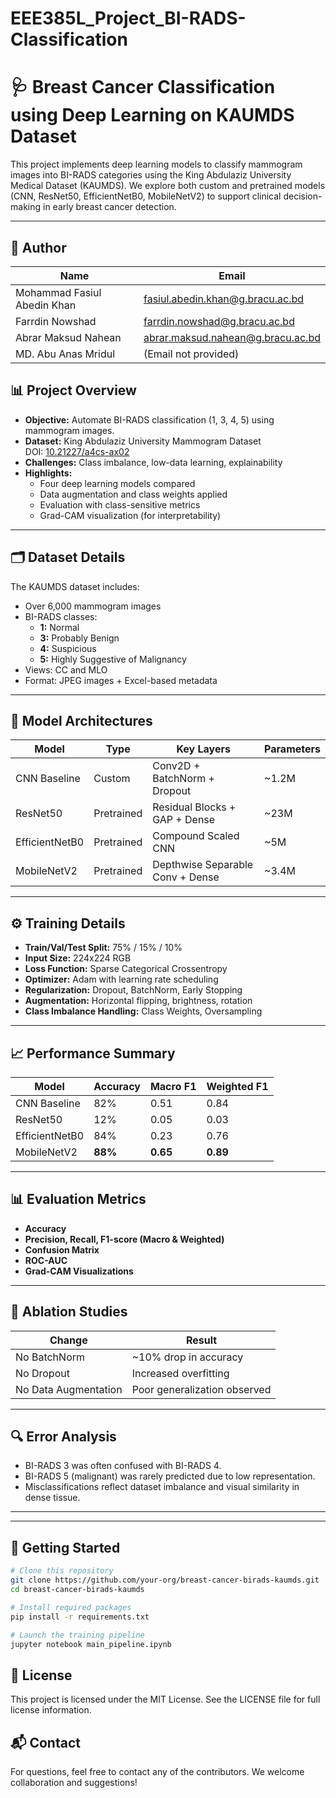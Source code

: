 # EEE385L_Project_BI-RADS-Classification
# 🩺 Breast Cancer Classification using Deep Learning on KAUMDS Dataset

This project implements deep learning models to classify mammogram images into BI-RADS categories using the King Abdulaziz University Medical Dataset (KAUMDS). We explore both custom and pretrained models (CNN, ResNet50, EfficientNetB0, MobileNetV2) to support clinical decision-making in early breast cancer detection.

---
## 🙋 Author 
| Name                        | Email                                                                         |
| --------------------------- | ----------------------------------------------------------------------------- |
| Mohammad Fasiul Abedin Khan | [fasiul.abedin.khan@g.bracu.ac.bd](mailto:fasiul.abedin.khan@g.bracu.ac.bd)   |
| Farrdin Nowshad             | [farrdin.nowshad@g.bracu.ac.bd](mailto:farrdin.nowshad@g.bracu.ac.bd)         |
| Abrar Maksud Nahean         | [abrar.maksud.nahean@g.bracu.ac.bd](mailto:abrar.maksud.nahean@g.bracu.ac.bd) |
| MD. Abu Anas Mridul         | (Email not provided)                                                          |


## 📊 Project Overview

- **Objective:** Automate BI-RADS classification (1, 3, 4, 5) using mammogram images.
- **Dataset:** King Abdulaziz University Mammogram Dataset  
  DOI: [10.21227/a4cs-ax02](https://dx.doi.org/10.21227/a4cs-ax02)
- **Challenges:** Class imbalance, low-data learning, explainability
- **Highlights:**
  - Four deep learning models compared
  - Data augmentation and class weights applied
  - Evaluation with class-sensitive metrics
  - Grad-CAM visualization (for interpretability)

---

## 🗂️ Dataset Details

The KAUMDS dataset includes:
- Over 6,000 mammogram images
- BI-RADS classes:  
  - **1:** Normal  
  - **3:** Probably Benign  
  - **4:** Suspicious  
  - **5:** Highly Suggestive of Malignancy  
- Views: CC and MLO  
- Format: JPEG images + Excel-based metadata

---

## 🧠 Model Architectures

| Model           | Type        | Key Layers                        | Parameters |
|----------------|-------------|-----------------------------------|------------|
| CNN Baseline    | Custom      | Conv2D + BatchNorm + Dropout      | ~1.2M      |
| ResNet50        | Pretrained  | Residual Blocks + GAP + Dense     | ~23M       |
| EfficientNetB0  | Pretrained  | Compound Scaled CNN               | ~5M        |
| MobileNetV2     | Pretrained  | Depthwise Separable Conv + Dense  | ~3.4M      |

---

## ⚙️ Training Details

- **Train/Val/Test Split:** 75% / 15% / 10%
- **Input Size:** 224x224 RGB
- **Loss Function:** Sparse Categorical Crossentropy
- **Optimizer:** Adam with learning rate scheduling
- **Regularization:** Dropout, BatchNorm, Early Stopping
- **Augmentation:** Horizontal flipping, brightness, rotation
- **Class Imbalance Handling:** Class Weights, Oversampling

---

## 📈 Performance Summary

| Model         | Accuracy | Macro F1 | Weighted F1 |
|---------------|----------|----------|-------------|
| CNN Baseline  | 82%      | 0.51     | 0.84        |
| ResNet50      | 12%      | 0.05     | 0.03        |
| EfficientNetB0| 84%      | 0.23     | 0.76        |
| MobileNetV2   | **88%**  | **0.65** | **0.89**    |

---

## 📊 Evaluation Metrics

- **Accuracy**
- **Precision, Recall, F1-score (Macro & Weighted)**
- **Confusion Matrix**
- **ROC-AUC**
- **Grad-CAM Visualizations**

---

## 📌 Ablation Studies

| Change                  | Result                       |
|-------------------------|------------------------------|
| No BatchNorm            | ~10% drop in accuracy         |
| No Dropout              | Increased overfitting         |
| No Data Augmentation    | Poor generalization observed  |

---

## 🔍 Error Analysis

- BI-RADS 3 was often confused with BI-RADS 4.
- BI-RADS 5 (malignant) was rarely predicted due to low representation.
- Misclassifications reflect dataset imbalance and visual similarity in dense tissue.

---

---

## 🚀 Getting Started

```bash
# Clone this repository
git clone https://github.com/your-org/breast-cancer-birads-kaumds.git
cd breast-cancer-birads-kaumds

# Install required packages
pip install -r requirements.txt

# Launch the training pipeline
jupyter notebook main_pipeline.ipynb
```

## 📄 License
This project is licensed under the MIT License.
See the LICENSE file for full license information.



## 📬 Contact
For questions, feel free to contact any of the contributors.
We welcome collaboration and suggestions!



